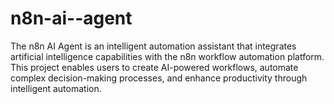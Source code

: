 # n8n-ai--agent
The n8n AI Agent is an intelligent automation assistant that integrates artificial intelligence capabilities with the n8n workflow automation platform. This project enables users to create AI-powered workflows, automate complex decision-making processes, and enhance productivity through intelligent automation.
